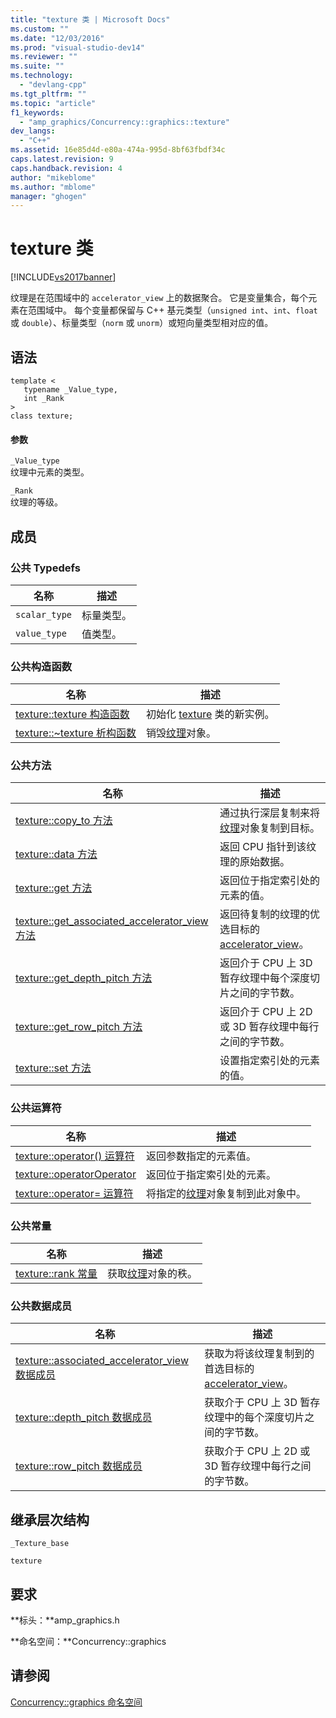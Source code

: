 ```yaml
---
title: "texture 类 | Microsoft Docs"
ms.custom: ""
ms.date: "12/03/2016"
ms.prod: "visual-studio-dev14"
ms.reviewer: ""
ms.suite: ""
ms.technology: 
  - "devlang-cpp"
ms.tgt_pltfrm: ""
ms.topic: "article"
f1_keywords: 
  - "amp_graphics/Concurrency::graphics::texture"
dev_langs: 
  - "C++"
ms.assetid: 16e85d4d-e80a-474a-995d-8bf63fbdf34c
caps.latest.revision: 9
caps.handback.revision: 4
author: "mikeblome"
ms.author: "mblome"
manager: "ghogen"
---
```

# texture 类
[!INCLUDE[vs2017banner](../../../assembler/inline/includes/vs2017banner.md)]

纹理是在范围域中的 `accelerator_view` 上的数据聚合。  它是变量集合，每个元素在范围域中。  每个变量都保留与 C\+\+ 基元类型（`unsigned int`、`int`、`float` 或 `double`）、标量类型（`norm` 或 `unorm`）或短向量类型相对应的值。  
  
## 语法  
  
```  
template <  
   typename _Value_type,  
   int _Rank  
>  
class texture;  
```  
  
#### 参数  
 `_Value_type`  
 纹理中元素的类型。  
  
 `_Rank`  
 纹理的等级。  
  
## 成员  
  
### 公共 Typedefs  
  
|名称|描述|  
|--------|--------|  
|`scalar_type`|标量类型。|  
|`value_type`|值类型。|  
  
### 公共构造函数  
  
|名称|描述|  
|--------|--------|  
|[texture::texture 构造函数](../Topic/texture::texture%20Constructor.md)|初始化 [texture](../../../parallel/amp/reference/texture-class.md) 类的新实例。|  
|[texture::~texture 析构函数](../Topic/texture::~texture%20Destructor.md)|销毁[纹理](../../../parallel/amp/reference/texture-class.md)对象。|  
  
### 公共方法  
  
|名称|描述|  
|--------|--------|  
|[texture::copy\_to 方法](../Topic/texture::copy_to%20Method.md)|通过执行深层复制来将[纹理](../../../parallel/amp/reference/texture-class.md)对象复制到目标。|  
|[texture::data 方法](../Topic/texture::data%20Method.md)|返回 CPU 指针到该纹理的原始数据。|  
|[texture::get 方法](../Topic/texture::get%20Method.md)|返回位于指定索引处的元素的值。|  
|[texture::get\_associated\_accelerator\_view 方法](../Topic/texture::get_associated_accelerator_view%20Method.md)|返回待复制的纹理的优选目标的 [accelerator\_view](../../../parallel/amp/reference/accelerator-view-class.md)。|  
|[texture::get\_depth\_pitch 方法](../Topic/texture::get_depth_pitch%20Method.md)|返回介于 CPU 上 3D 暂存纹理中每个深度切片之间的字节数。|  
|[texture::get\_row\_pitch 方法](../Topic/texture::get_row_pitch%20Method.md)|返回介于 CPU 上 2D 或 3D 暂存纹理中每行之间的字节数。|  
|[texture::set 方法](../Topic/texture::set%20Method.md)|设置指定索引处的元素的值。|  
  
### 公共运算符  
  
|名称|描述|  
|--------|--------|  
|[texture::operator\(\) 运算符](../Topic/texture::operator\(\)%20Operator.md)|返回参数指定的元素值。|  
|[texture::operatorOperator](../Topic/texture::operatorOperator.md)|返回位于指定索引处的元素。|  
|[texture::operator\= 运算符](../Topic/texture::operator=%20Operator.md)|将指定的[纹理](../../../parallel/amp/reference/texture-class.md)对象复制到此对象中。|  
  
### 公共常量  
  
|名称|描述|  
|--------|--------|  
|[texture::rank 常量](../Topic/texture::rank%20Constant.md)|获取[纹理](../../../parallel/amp/reference/texture-class.md)对象的秩。|  
  
### 公共数据成员  
  
|名称|描述|  
|--------|--------|  
|[texture::associated\_accelerator\_view 数据成员](../Topic/texture::associated_accelerator_view%20Data%20Member.md)|获取为将该纹理复制到的首选目标的 [accelerator\_view](../../../parallel/amp/reference/accelerator-view-class.md)。|  
|[texture::depth\_pitch 数据成员](../Topic/texture::depth_pitch%20Data%20Member.md)|获取介于 CPU 上 3D 暂存纹理中的每个深度切片之间的字节数。|  
|[texture::row\_pitch 数据成员](../Topic/texture::row_pitch%20Data%20Member.md)|获取介于 CPU 上 2D 或 3D 暂存纹理中每行之间的字节数。|  
  
## 继承层次结构  
 `_Texture_base`  
  
 `texture`  
  
## 要求  
 **标头：**amp\_graphics.h  
  
 **命名空间：**Concurrency::graphics  
  
## 请参阅  
 [Concurrency::graphics 命名空间](../../../parallel/amp/reference/concurrency-graphics-namespace.md)